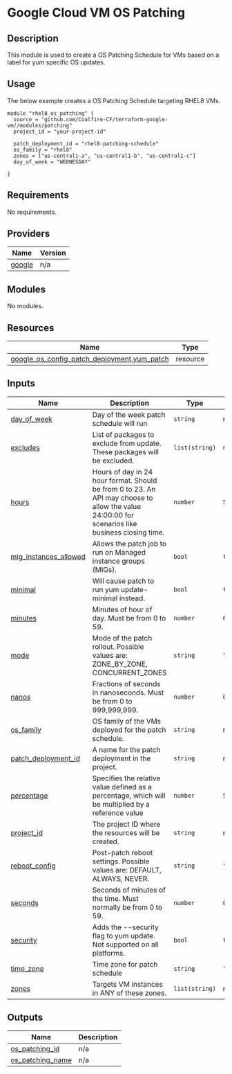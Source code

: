 # Google Cloud VM OS Patching

## Description

This module is used to create a OS Patching Schedule for VMs based on a label for yum specific OS updates.

## Usage

The below example creates a OS Patching Schedule targeting RHEL8 VMs.

```hcl
module "rhel8_os_patching" {
  source = "github.com/Coalfire-CF/terraform-google-vm//modules/patching"
  project_id = "your-project-id"

  patch_deployment_id = "rhel8-patching-schedule"
  os_family = "rhel8"
  zones = ["us-central1-a", "us-central1-b", "us-central1-c"]
  day_of_week = "WEDNESDAY"

}
```

<!-- BEGIN_TF_DOCS -->
## Requirements

No requirements.

## Providers

| Name | Version |
|------|---------|
| <a name="provider_google"></a> [google](#provider\_google) | n/a |

## Modules

No modules.

## Resources

| Name | Type |
|------|------|
| [google_os_config_patch_deployment.yum_patch](https://registry.terraform.io/providers/hashicorp/google/latest/docs/resources/os_config_patch_deployment) | resource |

## Inputs

| Name | Description | Type | Default | Required |
|------|-------------|------|---------|:--------:|
| <a name="input_day_of_week"></a> [day\_of\_week](#input\_day\_of\_week) | Day of the week patch schedule will run | `string` | n/a | yes |
| <a name="input_excludes"></a> [excludes](#input\_excludes) | List of packages to exclude from update. These packages will be excluded. | `list(string)` | `null` | no |
| <a name="input_hours"></a> [hours](#input\_hours) | Hours of day in 24 hour format. Should be from 0 to 23. An API may choose to allow the value 24:00:00 for scenarios like business closing time. | `number` | `5` | no |
| <a name="input_mig_instances_allowed"></a> [mig\_instances\_allowed](#input\_mig\_instances\_allowed) | Allows the patch job to run on Managed instance groups (MIGs). | `bool` | `true` | no |
| <a name="input_minimal"></a> [minimal](#input\_minimal) | Will cause patch to run yum update-minimal instead. | `bool` | `true` | no |
| <a name="input_minutes"></a> [minutes](#input\_minutes) | Minutes of hour of day. Must be from 0 to 59. | `number` | `0` | no |
| <a name="input_mode"></a> [mode](#input\_mode) | Mode of the patch rollout. Possible values are: ZONE\_BY\_ZONE, CONCURRENT\_ZONES | `string` | `"CONCURRENT_ZONES"` | no |
| <a name="input_nanos"></a> [nanos](#input\_nanos) | Fractions of seconds in nanoseconds. Must be from 0 to 999,999,999. | `number` | `0` | no |
| <a name="input_os_family"></a> [os\_family](#input\_os\_family) | OS family of the VMs deployed for the patch schedule. | `string` | n/a | yes |
| <a name="input_patch_deployment_id"></a> [patch\_deployment\_id](#input\_patch\_deployment\_id) | A name for the patch deployment in the project. | `string` | n/a | yes |
| <a name="input_percentage"></a> [percentage](#input\_percentage) | Specifies the relative value defined as a percentage, which will be multiplied by a reference value | `number` | `50` | no |
| <a name="input_project_id"></a> [project\_id](#input\_project\_id) | The project ID where the resources will be created. | `string` | n/a | yes |
| <a name="input_reboot_config"></a> [reboot\_config](#input\_reboot\_config) | Post-patch reboot settings. Possible values are: DEFAULT, ALWAYS, NEVER. | `string` | `"DEFAULT"` | no |
| <a name="input_seconds"></a> [seconds](#input\_seconds) | Seconds of minutes of the time. Must normally be from 0 to 59. | `number` | `0` | no |
| <a name="input_security"></a> [security](#input\_security) | Adds the --security flag to yum update. Not supported on all platforms. | `bool` | `true` | no |
| <a name="input_time_zone"></a> [time\_zone](#input\_time\_zone) | Time zone for patch schedule | `string` | `"America/New_York"` | no |
| <a name="input_zones"></a> [zones](#input\_zones) | Targets VM instances in ANY of these zones. | `list(string)` | n/a | yes |

## Outputs

| Name | Description |
|------|-------------|
| <a name="output_os_patching_id"></a> [os\_patching\_id](#output\_os\_patching\_id) | n/a |
| <a name="output_os_patching_name"></a> [os\_patching\_name](#output\_os\_patching\_name) | n/a |
<!-- END_TF_DOCS -->
